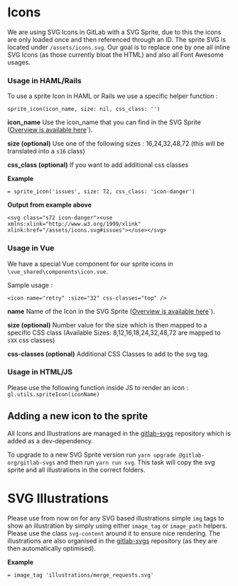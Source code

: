 # Icons

We are using SVG Icons in GitLab with a SVG Sprite, due to this the icons are only loaded once and then referenced through an ID. The sprite SVG is located under `/assets/icons.svg`. Our goal is to replace one by one all inline SVG Icons (as those currently bloat the HTML) and also all Font Awesome usages.

### Usage in HAML/Rails

To use a sprite Icon in HAML or Rails we use a specific helper function :

`sprite_icon(icon_name, size: nil, css_class: '')`

**icon_name** Use the icon_name that you can find in the SVG Sprite ([Overview is available here](http://gitlab-org.gitlab.io/gitlab-svgs/)`).

**size (optional)** Use one of the following sizes : 16,24,32,48,72 (this will be translated into a `s16` class)

**css_class (optional)** If you want to add additional css classes

**Example**

`= sprite_icon('issues', size: 72, css_class: 'icon-danger')`

**Output from example above**

`<svg class="s72 icon-danger"><use xmlns:xlink="http://www.w3.org/1999/xlink" xlink:href="/assets/icons.svg#issues"></use></svg>`

### Usage in Vue

We have a special Vue component for our sprite icons in `\vue_shared\components\icon.vue`.

Sample usage :

`<icon
    name="retry"
    :size="32"
    css-classes="top"
  />`

**name** Name of the Icon in the SVG Sprite  ([Overview is available here](http://gitlab-org.gitlab.io/gitlab-svgs/)`).

**size (optional)** Number value for the size which is then mapped to a specific CSS class (Available Sizes: 8,12,16,18,24,32,48,72 are mapped to `sXX` css classes)

**css-classes (optional)** Additional CSS Classes to add to the svg tag.

### Usage in HTML/JS

Please use the following function inside JS to render an icon :
`gl.utils.spriteIcon(iconName)`

## Adding a new icon to the sprite

All Icons and Illustrations are managed in the [gitlab-svgs](https://gitlab.com/gitlab-org/gitlab-svgs) repository which is added as a dev-dependency.

To upgrade to a new SVG Sprite version run `yarn upgrade @gitlab-org/gitlab-svgs` and then run `yarn run svg`. This task will copy the svg sprite and all illustrations in the correct folders.

# SVG Illustrations

Please use from now on for any SVG based illustrations simple `img` tags to show an illustration by simply using either `image_tag` or `image_path` helpers. Please use the class `svg-content` around it to ensure nice rendering. The illustrations are also organised in the [gitlab-svgs](https://gitlab.com/gitlab-org/gitlab-svgs) repository (as they are then automatically optimised).

**Example**

`= image_tag 'illustrations/merge_requests.svg'`
